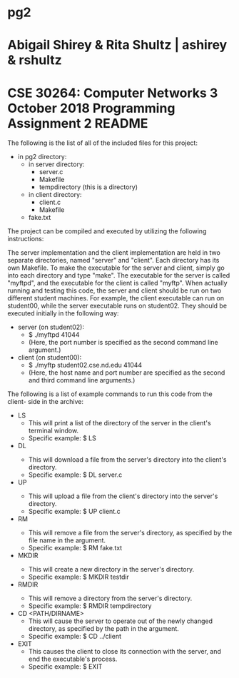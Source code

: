 # pg2

Abigail Shirey & Rita Shultz | ashirey & rshultz
==
CSE 30264: Computer Networks
3 October 2018
Programming Assignment 2 README
==

The following is the list of all of the included files for this project:
- in pg2 directory:
  - in server directory:
    - server.c
    - Makefile
    - tempdirectory (this is a directory)
  - in client directory:
    - client.c
    - Makefile
  - fake.txt

The project can be compiled and executed by utilizing the following instructions:

The server implementation and the client implementation are held in two separate
directories, named "server" and "client". Each directory has its own Makefile.
To make the executable for the server and client, simply go into each directory
and type "make". The executable for the server is called "myftpd", and the
executable for the client is called "myftp". When actually running and testing
this code, the server and client should be run on two different student
machines. For example, the client executable can run on student00, while the
server executable runs on student02. They should be executed initially in the
following way:
- server (on student02):
  - $ ./myftpd 41044
  - (Here, the port number is specified as the second command line argument.)
- client (on student00):
  - $ ./myftp student02.cse.nd.edu 41044
  - (Here, the host name and port number are specified as the second and third
    command line arguments.)

The following is a list of example commands to run this code from the client-
side in the archive:
- LS
  - This will print a list of the directory of the server in the client's
  terminal window.
  - Specific example: $ LS
- DL <FILENAME>
  - This will download a file from the server's directory into the client's
  directory.
  - Specific example: $ DL server.c
- UP <FILENAME>
  - This will upload a file from the client's directory into the server's
  directory.
  - Specific example: $ UP client.c
- RM <FILENAME>
  - This will remove a file from the server's directory, as specified by the
  file name in the argument.
  - Specific example: $ RM fake.txt
- MKDIR <DIRNAME>
  - This will create a new directory in the server's directory.
  - Specific example: $ MKDIR testdir
- RMDIR <DIRNAME>
  - This will remove a directory from the server's directory.
  - Specific example: $ RMDIR tempdirectory
- CD <PATH/DIRNAME>
  - This will cause the server to operate out of the newly changed directory,
  as specified by the path in the argument.
  - Specific example: $ CD ../client
- EXIT
  - This causes the client to close its connection with the server, and end the
  executable's process.
  - Specific example: $ EXIT
